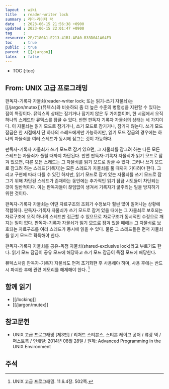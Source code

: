 ```yaml
---
layout  : wiki
title   : reader-writer lock
summary : 리더-라이터 락
date    : 2023-06-15 21:56:38 +0900
updated : 2023-06-15 22:01:47 +0900
tag     : 
resource: 2F/7180A1-E213-41B1-AEA0-B33D0A1A04F3
toc     : true
public  : true
parent  : [[/jargon]]
latex   : false
---
```

* TOC
{:toc}

## From: UNIX 고급 프로그래밍

>
판독자-기록자 자물쇠(reader-writer lock; 또는 읽기-쓰기 자물쇠)는 [[/jargon/mutex]]{뮤텍스}와 비슷하되 좀 더 높은 수준의 병렬성을 지원할 수 있다는 점이 특징이다.
뮤텍스의 상태는 잠기거나 잠기지 않은 두 가지뿐이며, 한 시점에서 오직 하나의 스레드만 뮤텍스를 잠글 수 있다.
반면 판독자 기록자 자물쇠의 상태는 세 가지이다.
이 자물쇠는 읽기 모드로 잠기거나, 쓰기 모드로 잠기거나, 잠기지 않는다.
쓰기 모드 잠금은 한 시점에서 단 하나의 스레드에게만 가능하지만, 읽기 모드 잠금의 경우에는 하나의 자물쇠를 여러 스레드가 동시에 잠그는 것이 가능하다.
>
판독자-기록자 자물쇠가 쓰기 모드로 잠겨 있으면, 그 자물쇠를 잠그려 하는 다른 모든 스레드는 자물쇠가 풀릴 때까지 차단된다.
반면 판독자-기록자 자물쇠가 읽기 모드로 잠겨 있으면, 다른 모든 스레드는 그 자물쇠를 읽기 모드로 잠글 수 있다.
그러나 쓰기 모드로 잠그려 하는 스레드(기록자)는 모든 스레드가 자물쇠를 풀 때까지 기다려야 한다.
그리고 구현에 따라 다를 수 있긴 하지만, 읽기 모드로 잠겨 있는 자물쇠를 쓰기 모드로 잠그기 위해 차단된 스레드가 존재하는 동안에는 추가적인 읽기 잠금 시도들이 차단되는 것이 일반적이다.
이는 판독자들이 끊임없이 생겨서 기록자가 굶주리는 일을 방지하기 위한 것이다.
>
판독자-기록자 자물쇠는 어떤 자료구조의 조회가 수정보다 훨씬 많이 일어나는 상황에 적합하다.
판독자-기록자 자물쇠가 쓰기 모드로 잠겨 있을 때에는 그 자물쇠로 보호되는 자료구조에 오직 하나의 스레드만 접근할 수 있으므로 자료구조가 동시적인 수정으로 깨지는 일이 없다.
판독자-기록자 자물쇠가 읽기 모드로 잠겨 있을 때에는 그 자물쇠로 보호되는 자료구조를 여러 스레드가 동시에 읽을 수 있다.
물론 그 스레드들은 먼저 자물쇠를 읽기 모드로 획득해야 한다.
>
판독자-기록자 자물쇠를 공유-독점 자물쇠(shared-exclusive lock)라고 부르기도 한다.
읽기 모드 잠금이 공유 모드에 해당하고 쓰기 모드 잠금이 독점 모드에 해당한다.
>
뮤텍스처럼 판독자-기록자 자물쇠도 먼저 초기화한 후 사용해야 하며, 사용 후에는 반드시 파괴한 후에 관련 메모리를 해제해야 한다.
[^rich-502]

## 함께 읽기

- [[/locking]]
- [[/jargon/mutex]]

## 참고문헌

- UNIX 고급 프로그래밍 [제3판] / 리처드 스티븐스, 스티븐 레이고 공저 / 류광 역 / 퍼스트북 / 인쇄일: 2014년 08월 28일 / 원제: Advanced Programming in the UNIX Environment

## 주석

[^rich-502]: UNIX 고급 프로그래밍. 11.6.4장. 502쪽.

